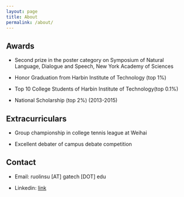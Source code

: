 ```yaml
---
layout: page
title: About
permalink: /about/
---
```


## Awards

- Second prize in the poster category on Symposium of Natural Language, Dialogue and Speech, New York Academy of Sciences

- Honor Graduation from Harbin Institute of Technology (top 1%)

- Top 10 College Students of Harbin Institute of Technology(top 0.1%)

- National Scholarship (top 2%) (2013-2015)

## Extracurriculars

- Group championship in college tennis league at Weihai

- Excellent debater of campus debate competition

## Contact

- Email: ruolinsu [AT] gatech [DOT] edu

- Linkedin: [link](https://www.linkedin.com/in/ruolin-su-986b20183/)
